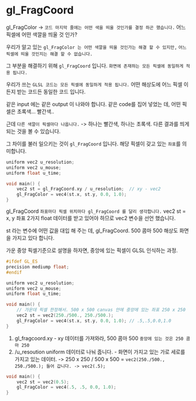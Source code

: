# gl_FragCoord

gl_FragColor -> `코드 마지막 줄에는 어떤 색을 띄울 것인가를 결정 하곤 했습니다.`
어느 픽셀에 어떤 색깔을 띄울 것 인가?

우리가 알고 있는 `gl_FragColor 는 어떤 색깔을 띄울 것인가는 해결 할 수 있지만,`
`어느 픽셀에 띄울 것인지는 해결 할 수 없습니다.`

그 부분을 해결하기 위해 `gl_FragCoord` 입니다.
`화면에 존재하는 모든 픽셀에 동일하게 적용 됩니다.`

우리가 쓰는 `GLSL 코드는 모든 픽셀에 동일하게 적용 됩니다.`
어떤 해상도에 어느 픽셀 이든지 받는 코드든 동일한 코드 입니다.

같은 input 에는 같은 output 이 나와야 합니다.
같은 code를 집어 넣었는 데, 어떤 픽셀은 초록색... 빨간색..

근데 `다른 색깔이 픽셀마다 나옵니다.` -> 하나는 빨간색, 하나는 초록색.
다른 결과를 띄게 되는 것을 볼 수 있습니다.

그 차이를 불러 일으키는 것이 `gl_FragCoord` 입니다. 
해당 픽셀이 갖고 있는 `좌표`를 의미합니다. 
 
``` c++
uniform vec2 u_resolution;
uniform vec2 u_mouse;
uniform float u_time; 

void main() {
    vec2 st = gl_FragCoord.xy / u_resolution;  // xy - vec2 
    gl_FragColor = vec4(st.x, st.y, 0.0, 1.0);
}
```

gl_FragCoord `좌표마다 픽셀 위치마다 gl_FragCoord 를 달리 생각합니다.`
vec2 st = x, y 좌표 2가지 float 데이터를 받고 있어야 하므로 vec2 변수을 선언 했습니다.

st 라는 변수에 어떤 값을 대입 해 주는 데, gl_FragCoord.
500 콤마 500 해상도 화면을 가지고 있다 합니다.

가운 중앙 픽셀기준으로 설명을 하자면,
중앙에 있는 픽셀이 GLSL 인식하는 과정.


``` c++
#ifdef GL_ES 
precision mediump float;
#endif 

uniform vec2 u_resolution;
uniform vec2 u_mouse;
uniform float u_time; 

void main() {
    // 가운데 픽셀 한정해서. 500 x 500 canvas 안에 중앙에 있는 좌표 250 x 250 
    vec2 st = vec2(250./500., 250./500.);
    gl_FragColor = vec4(st.x, st.y, 0.0, 1.0); // .5,.5,0.0,1.0
}
```

1. gl_fragcoord.xy - xy 데이터를 가져와라, 500 콤마 500  `중앙에 있는 것은 250 콤마 250`
2. /u_resoution uniform 데이터로 나눠 줍니다. - 화면이 가지고 있는 가로 세로를 가지고 있는 데이터. 
    -> 250 x 250 / 500 x 500 = `vec2(250./500., 250./500.); 들어 갑니다. -> vec2(.5);`

``` c++
void main() {
    vec2 st = vec2(0.5);
    gl_FragColor = vec4(.5, .5, 0.0, 1.0);
}
```


